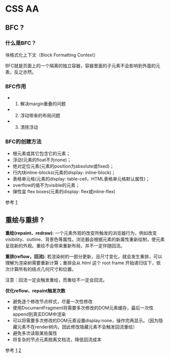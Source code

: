# CSS AA

## BFC ?

### 什么是BFC？
块格式化上下文（Block Formatting Context）

BFC就是页面上的一个隔离的独立容器，容器里面的子元素不会影响到外面的元素，反之亦然。

### BFC作用
- 1. 解决margin重叠的问题
- 2. 浮动带来的布局问题
- 3. 清除浮动

### BFC的创建方法
- 根元素或其它包含它的元素；
- 浮动(元素的float不为none)；
- 绝对定位元素(元素的position为absolute或fixed)；
- 行内块inline-blocks(元素的display: inline-block)；
- 表格单元格(元素的display: table-cell，HTML表格单元格默认属性)；
- overflow的值不为visible的元素；
- 弹性盒 flex boxes(元素的display: flex或inline-flex)

参考
[1](https://github.com/kaola-fed/blog/blob/master/source/_posts/%E5%AD%A6%E4%B9%A0BFC.md)

## 重绘与重排 ?

**重绘(repaint、redraw)**: 一个元素外观的改变所触发的浏览器行为，例如改变visibility、outline、背景色等属性。浏览器会根据元素的新属性重新绘制，使元素呈现新的外观。重绘不会带来重新布局，并不一定伴随回流。

**重排(reflow，回流)**: 若渲染树的一部分更新，且尺寸变化，就会发生重排，可以理解为渲染树需要重新计算；重排会从 html 这个 root frame 开始递归往下，依次计算所有的结点几何尺寸和位置。

注意：回流一定会触发重绘，而重绘不一定会回流。

**优化reflow、repaint触发次数**

- 避免逐个修改节点样式，尽量一次性修改
- 使用DocumentFragment将需要多次修改的DOM元素缓存，最后一次性append到真实DOM中渲染
- 可以将需要多次修改的DOM元素设置display:none，操作完再显示。（因为隐藏元素不在render树内，因此修改隐藏元素不会触发回流重绘）
- 避免多次读取某些属性
- 将复杂的节点元素脱离文档流，降低回流成本

参考
[1](https://segmentfault.com/a/1190000011297958#articleHeader1)
[2](https://mp.weixin.qq.com/s?timestamp=1545144084&src=3&ver=1&signature=7YtbKqhExARr1YWMXH7v1D*EX2qKZ2Hkc8qCBP8jhJxsO7Oj8*aGya4vtcJedluvnbXXqK9YPvc*8P6O9lz7e0ruXAfGQn3buRvdEyYpJIc8uvTklHPwIJoMkjKrlkBNv3NDvGg6zRQEKuBYefXXEfX8hwHHrMpOsIiT0SWDYh0=)